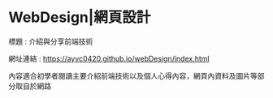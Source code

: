 # WebDesign|網頁設計

標題 : 介紹與分享前端技術

網址連結 : https://ayvc0420.github.io/webDesign/index.html

內容適合初學者閱讀主要介紹前端技術以及個人心得內容，網頁內資料及圖片等部分取自於網路